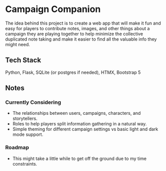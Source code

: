 # Campaign Companion

The idea behind this project is to create a web app that will make it fun and easy for players to contribute notes, images, and other things about a campaign they are playing together to help minimize the collective duplicated note taking and make it easier to find all the valuable info they might need.


## Tech Stack

Python, Flask, SQLite (or postgres if needed), HTMX, Bootstrap 5


## Notes

### Currently Considering
* The relationships between users, campaigns, characters, and storytellers.
* Roles to help players split information gathering in a natural way.
* Simple theming for different campaign settings vs basic light and dark mode support.

### Roadmap

* This might take a little while to get off the ground due to my time constraints.
